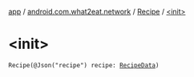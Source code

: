 [app](../../index.md) / [android.com.what2eat.network](../index.md) / [Recipe](index.md) / [&lt;init&gt;](./-init-.md)

# &lt;init&gt;

`Recipe(@Json("recipe") recipe: `[`RecipeData`](../-recipe-data/index.md)`)`